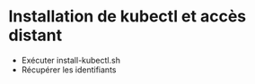 
# Installation de kubectl et accès distant

* Exécuter install-kubectl.sh
* Récupérer les identifiants 

